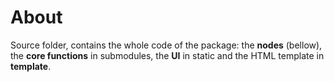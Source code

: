 # About

Source folder, contains the whole code of the package: the **nodes** (bellow), the **core functions** in
submodules, the **UI** in static and the HTML template in **template**.

